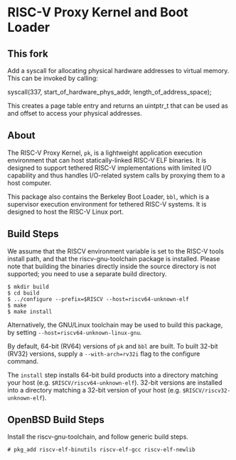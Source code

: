 RISC-V Proxy Kernel and Boot Loader
=====================================

This fork
---------
Add a syscall for allocating physical hardware addresses to virtual memory. This can be invoked by calling:

syscall(337, start_of_hardware_phys_addr, length_of_address_space);

This creates a page table entry and returns an uintptr_t that can be used as and offset to access your physical addresses.

About
---------

The RISC-V Proxy Kernel, `pk`, is a lightweight application execution
environment that can host statically-linked RISC-V ELF binaries.  It is
designed to support tethered RISC-V implementations with limited I/O
capability and thus handles I/O-related system calls by proxying them to
a host computer.

This package also contains the Berkeley Boot Loader, `bbl`, which is a
supervisor execution environment for tethered RISC-V systems.  It is
designed to host the RISC-V Linux port.

Build Steps
---------------

We assume that the RISCV environment variable is set to the RISC-V tools
install path, and that the riscv-gnu-toolchain package is installed.
Please note that building the binaries directly inside the source
directory is not supported; you need to use a separate build directory.

    $ mkdir build
    $ cd build
    $ ../configure --prefix=$RISCV --host=riscv64-unknown-elf
    $ make
    $ make install

Alternatively, the GNU/Linux toolchain may be used to build this package,
by setting `--host=riscv64-unknown-linux-gnu`.

By default, 64-bit (RV64) versions of `pk` and `bbl` are built.  To
built 32-bit (RV32) versions, supply a `--with-arch=rv32i` flag to the
configure command.

The `install` step installs 64-bit build products into a directory
matching your host (e.g. `$RISCV/riscv64-unknown-elf`). 32-bit versions 
are installed into a directory matching a 32-bit version of your host (e.g.
`$RISCV/riscv32-unknown-elf`).

OpenBSD Build Steps
-------------------

Install the riscv-gnu-toolchain, and follow generic build steps.

    # pkg_add riscv-elf-binutils riscv-elf-gcc riscv-elf-newlib

   
